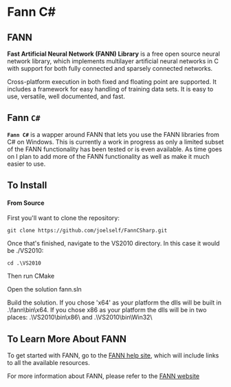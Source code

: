 # Fann C#
## FANN

**Fast Artificial Neural Network (FANN) Library** is a free open source neural network library, which implements multilayer artificial neural networks in C with support for both fully connected and sparsely connected networks.

Cross-platform execution in both fixed and floating point are supported. It includes a framework for easy handling of training data sets. It is easy to use, versatile, well documented, and fast. 

## Fann `C#`
**`Fann C#`** is a wapper around FANN that lets you use the FANN libraries from C# on Windows. This is currently a work in progress as only a limited subset of the FANN functionality has been tested or is even available. As time goes on I plan to add more of the FANN functionality as well as make it much easier to use.

## To Install

#### From Source

First you'll want to clone the repository:

`git clone https://github.com/joelself/FannCSharp.git`

Once that's finished, navigate to the VS2010 directory. In this case it would be ./VS2010:

`cd .\VS2010`

Then run CMake

Open the solution fann.sln

Build the solution. If you chose 'x64' as your platform the dlls will be built in .\fann\bin\x64\. If you chose x86 as your platform the dlls will be in two places: .\VS2010\bin\x86\ and .\VS2010\bin\Win32\

## To Learn More About FANN

To get started with FANN, go to the [FANN help site](http://leenissen.dk/fann/wp/help/), which will include links to all the available resources. 

For more information about FANN, please refer to the [FANN website](http://leenissen.dk/fann/wp/)
